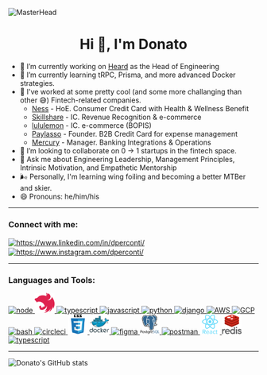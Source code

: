 ![MasterHead](https://github.com/dperconti/dperconti/assets/1742882/c212d794-7142-446d-b7a5-8bb4658dbe5a)
<h1 align="center">Hi 👋, I'm Donato</h1>

- 🔭 I’m currently working on [Heard](https://www.joinheard.com/) as the Head of Engineering
- 🌱 I’m currently learning tRPC, Prisma, and more advanced Docker strategies.
- 🏦 I've worked at some pretty cool (and some more challanging than other 😅) Fintech-related companies.
  - [Ness](https://www.neswell.com/) - HoE. Consumer Credit Card with Health & Wellness Benefit
  - [Skillshare](https://www.Skillshare.com/) - IC. Revenue Recognition & e-commerce
  - [lululemon](https://www.lululemon.com/) - IC. e-commerce (BOPIS)
  - [Paylasso](https://www.bizjournals.com/portland/news/2016/12/09/portlands-paylasso-wants-to-help-companies-corral.html) - Founder. B2B Credit Card for expense management
  - [Mercury](https://www.mercury.com) - Manager. Banking Integrations & Operations
- 👯 I’m looking to collaborate on 0 -> 1 startups in the fintech space.
- 💬 Ask me about Engineering Leadership, Management Principles, Intrinsic Motivation, and Empathetic Mentorship
- 🌬️ Personally, I'm learning wing foiling and becoming a better MTBer and skier.
- 😄 Pronouns: he/him/his

--------------

<h3 align="left">Connect with me:</h3>
<p align="left">
<a href="https://www.linkedin.com/in/dperconti/" target="blank"><img align="center" src="https://raw.githubusercontent.com/rahuldkjain/github-profile-readme-generator/master/src/images/icons/Social/linked-in-alt.svg" alt="https://www.linkedin.com/in/dperconti/" height="30" width="40" /></a>
<a href="https://www.instagram.com/dperconti/" target="blank"><img align="center" src="https://raw.githubusercontent.com/rahuldkjain/github-profile-readme-generator/master/src/images/icons/Social/instagram.svg" alt="https://www.instagram.com/dperconti/" height="30" width="40" /></a>
</p>

-------------

<h3 align="left">Languages and Tools:</h3>
<p align="left"><a href="https://www.typescriptlang.org/" target="_blank" rel="noreferrer"> <img src="https://cdn.jsdelivr.net/gh/devicons/devicon/icons/nodejs/nodejs-original.svg" alt="node" width="40" height="40"/> </a><a href="https://nestjs.com/" target="_blank" rel="noreferrer"> <img src="https://raw.githubusercontent.com/devicons/devicon/master/icons/nestjs/nestjs-plain.svg" alt="nestjs" width="40" height="40"/> </a><a href="https://www.typescriptlang.org/" target="_blank" rel="noreferrer"> <img src="https://cdn.jsdelivr.net/gh/devicons/devicon/icons/typescript/typescript-original.svg" alt="typescript" width="40" height="40"/> </a><a href="https://www.typescriptlang.org/" target="_blank" rel="noreferrer"> <img src="https://cdn.jsdelivr.net/gh/devicons/devicon/icons/javascript/javascript-original.svg" alt="javascript" width="40" height="40"/> </a><a href="https://www.typescriptlang.org/" target="_blank" rel="noreferrer"> <img src="https://cdn.jsdelivr.net/gh/devicons/devicon/icons/python/python-original.svg" alt="python" width="40" height="40"/> </a><a href="https://www.typescriptlang.org/" target="_blank" rel="noreferrer"> <img src="https://cdn.jsdelivr.net/gh/devicons/devicon/icons/django/django-plain.svg" alt="django" width="40" height="40"/> </a><a href="https://www.typescriptlang.org/" target="_blank" rel="noreferrer"> <img src="https://cdn.jsdelivr.net/gh/devicons/devicon/icons/amazonwebservices/amazonwebservices-original.svg" alt="AWS" width="40" height="40"/> </a><a href="https://www.typescriptlang.org/" target="_blank" rel="noreferrer"> <img src="https://cdn.jsdelivr.net/gh/devicons/devicon/icons/googlecloud/googlecloud-original.svg" alt="GCP" width="40" height="40"/> </a><a href="https://www.gnu.org/software/bash/" target="_blank" rel="noreferrer"> <img src="https://www.vectorlogo.zone/logos/gnu_bash/gnu_bash-icon.svg" alt="bash" width="40" height="40"/> </a><a href="https://circleci.com" target="_blank" rel="noreferrer"> <img src="https://www.vectorlogo.zone/logos/circleci/circleci-icon.svg" alt="circleci" width="40" height="40"/> </a><a href="https://www.w3schools.com/css/" target="_blank" rel="noreferrer"> <img src="https://raw.githubusercontent.com/devicons/devicon/master/icons/css3/css3-original-wordmark.svg" alt="css3" width="40" height="40"/> </a><a href="https://www.docker.com/" target="_blank" rel="noreferrer"> <img src="https://raw.githubusercontent.com/devicons/devicon/master/icons/docker/docker-original-wordmark.svg" alt="docker" width="40" height="40"/> </a><a href="https://www.figma.com/" target="_blank" rel="noreferrer"> <img src="https://www.vectorlogo.zone/logos/figma/figma-icon.svg" alt="figma" width="40" height="40"/> </a><a href="https://www.postgresql.org" target="_blank" rel="noreferrer"> <img src="https://raw.githubusercontent.com/devicons/devicon/master/icons/postgresql/postgresql-original-wordmark.svg" alt="postgresql" width="40" height="40"/> </a><a href="https://postman.com" target="_blank" rel="noreferrer"> <img src="https://www.vectorlogo.zone/logos/getpostman/getpostman-icon.svg" alt="postman" width="40" height="40"/> </a><a href="https://reactjs.org/" target="_blank" rel="noreferrer"> <img src="https://raw.githubusercontent.com/devicons/devicon/master/icons/react/react-original-wordmark.svg" alt="react" width="40" height="40"/> </a><a href="https://redis.io" target="_blank" rel="noreferrer"> <img src="https://raw.githubusercontent.com/devicons/devicon/master/icons/redis/redis-original-wordmark.svg" alt="redis" width="40" height="40"/> </a><a href="https://www.typescriptlang.org/" target="_blank" rel="noreferrer"> <img src="https://cdn.jsdelivr.net/gh/devicons/devicon/icons/django/django-plain.svg" alt="typescript" width="40" height="40"/> </a></p>

-------------

![Donato's GitHub stats](https://github-readme-stats.vercel.app/api?username=dperconti&count_private=true&show_icons=true&theme=onedark)
